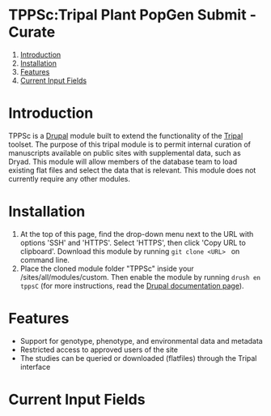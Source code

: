 # TPPSc:Tripal Plant PopGen Submit - Curate
1. [Introduction](#introduction)
2. [Installation](#installation)
3. [Features](#features)
4. [Current Input Fields](#currentinputfields)

# Introduction
TPPSc is a [Drupal](https://www.drupal.org/) module built to extend the functionality of the [Tripal](http://tripal.info/) toolset. The purpose of this tripal module is to permit internal curation of manuscripts available on public sites with supplemental data, such as Dryad. This module will allow members of the database team to load existing flat files and select the data that is relevant. This module does not currently require any other modules.

# Installation
1. At the top of this page, find the drop-down menu next to the URL with options 'SSH' and 'HTTPS'. Select 'HTTPS', then click 'Copy URL to clipboard'. Download this module by running ```git clone <URL> ``` on command line. 
2. Place the cloned module folder "TPPSc" inside your /sites/all/modules/custom. Then enable the module by running ```drush en tppsC``` (for more instructions, read the [Drupal documentation page](https://www.drupal.org/node/120641)).

# Features
- Support for genotype, phenotype, and environmental data and metadata
- Restricted access to approved users of the site
- The studies can be queried or downloaded (flatfiles) through the Tripal interface

# Current Input Fields